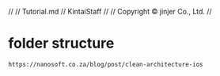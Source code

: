 //
//  Tutorial.md
//  KintaiStaff
//
//  Copyright © jinjer Co., Ltd.
//

# folder structure
    https://nanosoft.co.za/blog/post/clean-architecture-ios
